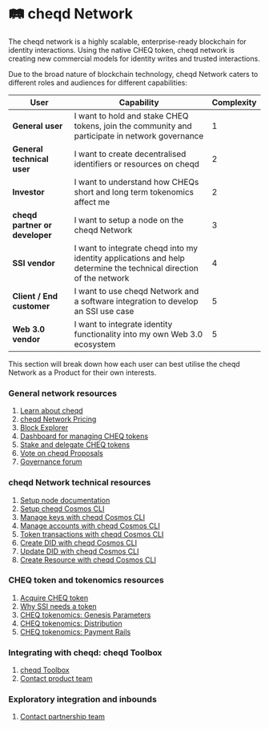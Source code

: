 # 🛤 cheqd Network

The cheqd network is a highly scalable, enterprise-ready blockchain for identity interactions. Using the native CHEQ token, cheqd network is creating new commercial models for identity writes and trusted interactions.&#x20;

Due to the broad nature of blockchain technology, cheqd Network caters to different roles and audiences for different capabilities:

<table><thead><tr><th>User</th><th>Capability</th><th data-type="rating" data-max="5">Complexity</th></tr></thead><tbody><tr><td><strong>General user</strong></td><td>I want to hold and stake CHEQ tokens, join the community and participate in network governance</td><td>1</td></tr><tr><td><strong>General technical user</strong></td><td>I want to create decentralised identifiers or resources on cheqd</td><td>2</td></tr><tr><td><strong>Investor</strong></td><td>I want to understand how CHEQs short and long term tokenomics affect me</td><td>2</td></tr><tr><td><strong>cheqd partner or developer</strong></td><td>I want to setup a node on the cheqd Network</td><td>3</td></tr><tr><td><strong>SSI vendor</strong></td><td>I want to integrate cheqd into my identity applications and help determine the technical direction of the network</td><td>4</td></tr><tr><td><strong>Client / End customer</strong></td><td>I want to use cheqd Network and a software integration to develop an SSI use case</td><td>5</td></tr><tr><td><strong>Web 3.0 vendor</strong></td><td>I want to integrate identity functionality into my own Web 3.0 ecosystem</td><td>5</td></tr></tbody></table>

This section will break down how each user can best utilise the cheqd Network as a Product for their own interests.&#x20;

### General network resources

1. [Learn about cheqd](https://learn.cheqd.io/)
2. [cheqd Network Pricing](../../product-essentials/suite/cheqd-pricing.md)
3. [Block Explorer](https://explorer.cheqd.io/)
4. [Dashboard for managing CHEQ tokens](https://cheqd.omniflix.co/)
5. [Stake and delegate CHEQ tokens](https://app.gitbook.com/o/-MiQSPMufVJdYEwQHd2c/s/vFD59OFvvoxQacSSpE1X/)
6. [Vote on cheqd Proposals](https://learn.cheqd.io/getting-set-up-on-cheqd/how-to-vote)
7. [Governance forum](https://commonwealth.im/cheqd)

### cheqd Network technical resources

1. [Setup node documentation](https://docs.cheqd.io/node)
2. [Setup cheqd Cosmos CLI](https://docs.cheqd.io/node/docs/cheqd-cli)
3. [Manage keys with cheqd Cosmos CLI](https://docs.cheqd.io/node/docs/cheqd-cli/cheqd-cli-key-management)
4. [Manage accounts with cheqd Cosmos CLI](https://docs.cheqd.io/node/docs/cheqd-cli/cheqd-cli-accounts)
5. [Token transactions with cheqd Cosmos CLI](https://docs.cheqd.io/node/docs/cheqd-cli/cheqd-cli-token-transactions)
6. [Create DID with cheqd Cosmos CLI](https://docs.cheqd.io/identity/ledger-identity/decentralized-identifiers/cheqd-cosmos-cli)
7. [Update DID with cheqd Cosmos CLI](https://docs.cheqd.io/identity/ledger-identity/decentralized-identifiers/update-and-manage-did-document)
8. [Create Resource with cheqd Cosmos CLI](https://docs.cheqd.io/identity/ledger-resources/tutorials)

### CHEQ token and tokenomics resources

1. [Acquire CHEQ token](https://cheqd.io/buy)
2. [Why SSI needs a token](https://cheqd.io/blog/why-self-sovereign-identity-needs-a-token-an-expanded-version)
3. [CHEQ tokenomics: Genesis Parameters](https://learn.cheqd.io/overview/tokenomics/tokenomics-part-1)
4. [CHEQ tokenomics: Distribution](https://learn.cheqd.io/overview/tokenomics/tokenomics-part-2)
5. [CHEQ tokenomics: Payment Rails](https://learn.cheqd.io/overview/tokenomics/tokenomics-part-3)

### Integrating with cheqd: cheqd Toolbox

1. [cheqd Toolbox](../verifiable-credentials/)
2. [Contact product team](mailto://product.cheqd.io)

### Exploratory integration and inbounds

1. [Contact partnership team](mailto://partnerships@cheqd.io)



###
